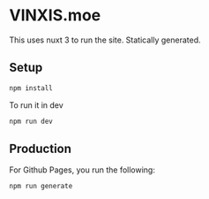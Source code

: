 # VINXIS.moe

This uses nuxt 3 to run the site. Statically generated.

## Setup

```bash
npm install
```

To run it in dev

```bash
npm run dev
```     

## Production

For Github Pages, you run the following:

```bash
npm run generate
```
